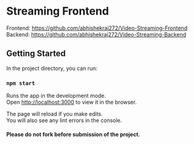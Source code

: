 # Streaming Frontend

Frontend: https://github.com/abhishekraj272/Video-Streaming-Frontend
Backend: https://github.com/abhishekraj272/Video-Streaming-Backend

## Getting Started

In the project directory, you can run:

### `npm start`

Runs the app in the development mode.<br />
Open [http://localhost:3000](http://localhost:3000) to view it in the browser.

The page will reload if you make edits.<br />
You will also see any lint errors in the console.


#### Please do not fork before submission of the project.
